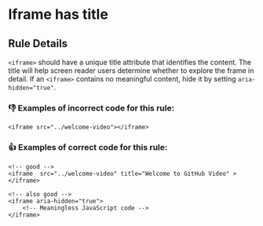 # Iframe has title

## Rule Details

`<iframe>` should have a unique title attribute that identifies the content. The title will help screen reader users determine whether to explore the frame in detail. If an `<iframe>` contains no meaningful content, hide it by setting `aria-hidden="true"`.

### 👎 Examples of **incorrect** code for this rule:

```erb
<iframe src="../welcome-video"></iframe>
```

### 👍 Examples of **correct** code for this rule:

```erb
<!-- good -->
<iframe  src="../welcome-video" title="Welcome to GitHub Video" ></iframe>
```

```erb
<!-- also good -->
<iframe aria-hidden="true">
    <!-- Meaningless JavaScript code -->
</iframe>
```

